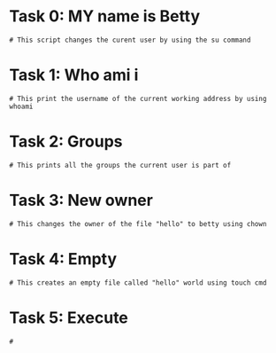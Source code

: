 # Task 0: MY name is Betty
	# This script changes the curent user by using the su command 

# Task 1: Who ami i
	# This print the username of the current working address by using whoami 

# Task 2: Groups
	# This prints all the groups the current user is part of

# Task 3: New owner
	# This changes the owner of the file "hello" to betty using chown

# Task 4: Empty
	# This creates an empty file called "hello" world using touch cmd

# Task 5: Execute
	#  
